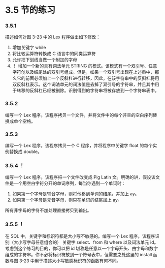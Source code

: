 # 3.5 节的练习

### 3.5.1

描述如何对图 3-23 中的 Lex 程序做出如下修改：

1. 增加关键字 while
2. 将比较运算符转换成 C 语言中的同类运算符
3. 允许把下划线当做一个附加的字母
4. ！ 增加一个新的具有词法单元 STRING 的模式。该模式有一个双引号、任意字符创以及结尾处的双引号组成。但是，如果一个双引号出现在上述串中，那么它的前面必须加上一个反斜杠进行转移，因此，在该字符串中的反斜杠将用双反斜杠表示。这个词法单元的词法值是去掉了双引号的字符串，并且其中用于转移的反斜杠已经被删除。识别得到的字符串将被存放到一个字符串表中。

### 3.5.2

编写一个 Lex 程序。该程序拷贝一个文件，并将文件中的每个非空的空白序列替换成单个空格。

### 3.5.3

编写一个 Lex 程序。该程序拷贝一个 C 程序，并将程序中关键字 float 的每个实例替换成 double。

### 3.5.4 ！

编写一个 Lex 程序。该程序把一个文件改变成 Pig Latin 文。明确的讲，假设该文件是一个用空白字符分开的单词序列，每当你遇到一个单词时：

1. 如果第一个字母是辅音字母，则将他移到单词的结尾，并加上 ay。
2. 如果第一个字母是元音字母，则只在单词的结尾加上 ay。

所有非字母的字符不加处理直接拷贝到输出。

### 3.5.5 ！

在 SQL 中，关键字和标识符都是大小写不敏感的。编写一个 Lex 程序，该程序识别（大小写字母任意组合的） 关键字 select、from 和 where 以及词法单元 id。考虑到这个练习的目的，你可以把 id 堪称是任意以一个字母开头、由字母和数字组成的字符串。你不必将标识符放到一个符号表中，但需要之处这里的 install 函数与图 3-23 中用于描述大小写敏感标识符的函数有何不同。